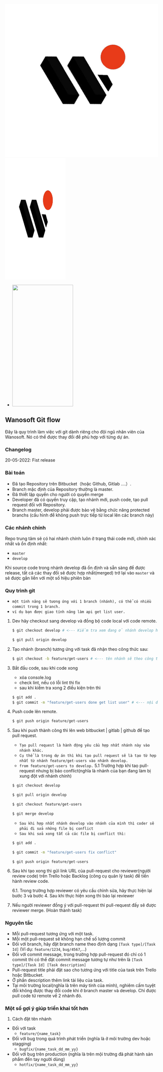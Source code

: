 ![Screenshot](avatar_wano.jpg)
<img src="avatar_wano.jpg" alt=""  width="200" height="400" />

- <img src="https://camo.githubusercontent.com/331400aee821efda2e36ee9b3bc8bce93b975109/68747470733a2f2f6779617a6f2e636f6d2f65623563353734316236613961313663363932313730613431613439633835382e706e67" alt="" data-canonical-src="https://gyazo.com/eb5c5741b6a9a16c692170a41a49c858.png" width="200" height="400" />

## Wanosoft Git flow

Đây là quy trình làm việc với git dành riêng cho đội ngũ nhân viên của Wanosoft. Nó có thể được thay đổi để phù hợp với từng dự án.

### Changelog

20-05-2022: Fist release

### Bài toán

- Đã tạo Repository trên Bitbucket（hoặc Github, Gitlab ....）.
- Branch mặc định của Repository thường là master.
- Đã thiết lập quyền cho người có quyền merge
- Developer đã có quyền truy cập, tạo nhánh mới, push code, tạo pull request đối với Repository.
- Branch master, develop phải được bảo vệ bằng chức năng protected branchs (cấu hình để không push trực tiếp từ local lên các branch này)

### Các nhánh chính

Repo trung tâm sẽ có hai nhánh chính luôn ở trạng thái code mới, chính xác nhất và ổn định nhất:

- `master`
- `develop`

Khi source code trong nhánh develop đã ổn định và sẵn sàng để được release, tất cả các thay đổi sẽ được hợp nhất(merged) trở lại vào `master` và sẽ được gắn liền với một số hiệu phiên bản

### Quy trình git

- `một tính năng sẽ tương ứng với 1 branch (nhánh), có thể có nhiều commit trong 1 branch.`
- `ví dụ bạn được giao tính năng làm api get list user.`

1. Dev hãy checkout sang develop và đồng bộ code local với code remote.
   ```sh
   $ git checkout develop # <--- Kiểm tra xem đang ở nhánh develop hay chưa $git branch
   ```
   ```sh
   $ git pull origin develop
   ```
2. Tạo nhánh (branch) tương ứng với task đã nhận theo công thức sau:
   ```sh
   $ git checkout -b feature/get-users # <--- tên nhánh sẽ theo công thức feature/{name}
   ```
3. Bắt đầu code, sau khi code xong
   - xóa console.log
   - check lint, nếu có lỗi lint thì fix
   - sau khi kiểm tra xong 2 điều kiện trên thì
   ```sh
   $ git add .
   $ git commit -m "feature/get-users done get list user" # <--- nội dung comment sẽ là {feature/{name} abc...}
   ```
4. Push code lên remote.
   ```sh
   $ git push origin feature/get-users
   ```
5. Sau khi push thành công thì lên web bitbucket | gitlab | github để tạo pull request.
   - `Tạo pull request là hành động yêu cầu hợp nhất nhánh này vào nhánh khác.`
   - `Cụ thể là trong dự án thì khi tạo pull request sẽ là tạo từ hợp nhất từ nhánh feature/get-users vào nhánh develop.`
   - `from feature/get-users to develop.`
     5.1 Trường hợp khi taọ pull-request nhưng bị báo conflict(nghĩa là nhánh của bạn đang làm bị xung đột với nhánh chính)
   ```sh
   $ git checkout develop
   ```
   ```sh
   $ git pull origin develop
   ```
   ```sh
   $ git checkout feature/get-users
   ```
   ```sh
   $ git merge develop
   ```
   - `Sau khi hợp nhất nhánh develop vào nhánh của mình thì coder sẽ phải đi sửa những file bị conflict`
   - `Sau khi sửa xong tất cả các file bị conflict thì: `
   ```sh
   $ git add .
   ```
   ```sh
   $ git commit -m "feature/get-users fix conflict"
   ```
   ```sh
   $ git push origin feature/get-users
   ```
6. Sau khi tạo xong thì gửi link URL của pull-request cho reviewer(người review code) trên Trello hoặc Backlog (công cụ quản lý task) để tiến hành review code.

   6.1. Trong trường hợp reviewer có yêu cầu chỉnh sửa, hãy thực hiện lại bước 3 và bước 4. Sau khi thực hiện xong thì báo lại reviewer

7. Nếu người reviewer đồng ý với pull-request thì pull-request đấy sẽ được reviewer merge. (Hoàn thành task)

### Nguyên tắc

- Mỗi pull-request tương ứng với một task.
- Mỗi một pull-request sẽ không hạn chế số lượng commit
- Đối với branch, hãy đặt branch name theo định dạng `[Task type]/[Task Id]` (Ví dụ: `feature/1234`, `bug/4567`,...)
- Đối với commit message, trong trường hợp pull-request đó chỉ có 1 commit thì có thể đặt commit message tương tự như trên là `[Task type]/[Task Id] [Task description]`
- Pull-request title phải đặt sao cho tương ứng với title của task trên Trello hoặc Bitbucket.
- Ở phần description thêm link tài liệu của task.
- Tại môi trường local(nghĩa là trên máy tính của mình), nghiêm cấm tuyệt đối không được thay đổi code khi ở branch master và develop. Chỉ được pull code từ remote về 2 nhánh đó.

### Một số gợi ý giúp triển khai tốt hơn

1. Cách đặt tên nhánh

- Đối với task
  - `feature/{name_task}`
- Đối với bug trong quá trình phát triển (nghĩa là ở môi trường dev hoặc stagging)
  - `bugfix/{name_task_dd_mm_yy}`
- Đối với bug trên production (nghĩa là trên mội trường đã phát hành sản phẩm đến tay người dùng)
  - `hotfix/{name_task_dd_mm_yy}`
